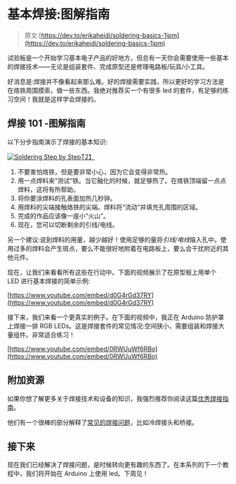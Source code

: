 # 基本焊接:图解指南

> 原文:[https://dev.to/erikaheidi/soldering-basics-1ipm](https://dev.to/erikaheidi/soldering-basics-1ipm)

试验板是一个开始学习基本电子产品的好地方，但总有一天你会需要使用一些基本的焊接技术——无论是组装套件、完成原型还是修理电路板/玩具/小工具。

好消息是:焊接并不像看起来那么难。好的焊接需要实践，所以更好的学习方法是在烙铁周围摸索，做一些东西。我绝对推荐买一个有很多 led 的套件，有足够的练习空间！我就是这样学会焊接的。

## [](#soldering-101-an-illustrated-guide)焊接 101 -图解指南

以下分步指南演示了焊接的基本知识:

[![Soldering Step by Step](../Images/be858dbd04ae6cbf3559c04b1bf38965.png)T2】](https://res.cloudinary.com/practicaldev/image/fetch/s--T2mZ-_tJ--/c_limit%2Cf_auto%2Cfl_progressive%2Cq_auto%2Cw_880/https://heidislab.ams3.cdn.digitaloceanspaces.com/basic-electronics/step_by_step.png)

1.  不要害怕烙铁，但是要非常小心，因为它会变得非常热。
2.  用一点焊料来“测试”铁。当它融化的时候，就足够热了。在烙铁顶端留一点点焊料，这将有所帮助。
3.  将你要涂焊料的孔表面加热几秒钟。
4.  用焊料的尖端接触烙铁的尖端。焊料将“流动”并填充孔周围的区域。
5.  完成的作品应该像一座小“火山”。
6.  现在，您可以切断剩余的引线/电线。

另一个建议:说到焊料的用量，越少越好！使用足够的量将*引线/电线*熔入孔中。使用过多的焊料会产生斑点，要么不能很好地附着在电路板上，要么会干扰附近的其他元件。

现在，让我们来看看所有这些在行动中。下面的视频展示了在原型板上用单个 LED 进行基本焊接的简单示例:

[https://www.youtube.com/embed/d0G4rGd37RY](https://www.youtube.com/embed/d0G4rGd37RY)

接下来，我们来看一个更真实的例子。在下面的视频中，我正在 Arduino 防护罩上焊接一排 RGB LEDs。这是焊接套件的常见情况:空间狭小，需要组装和焊接大量组件。非常适合练习！

[https://www.youtube.com/embed/0RWUuWf6RBo](https://www.youtube.com/embed/0RWUuWf6RBo)

## [](#additional-resources)附加资源

如果你想了解更多关于焊接技术和设备的知识，我强烈推荐你阅读这篇[优秀焊接指南](https://learn.adafruit.com/adafruit-guide-excellent-soldering?view=all)。

他们有一个很棒的部分解释了[常见的焊接问题](https://learn.adafruit.com/adafruit-guide-excellent-soldering?view=all#common-problems)，比如冷焊接头和桥接。

## [](#coming-up-next)接下来

现在我们已经解决了焊接问题，是时候转向更有趣的东西了。在本系列的下一个教程中，我们将开始在 Arduino 上使用 led。下周见！
